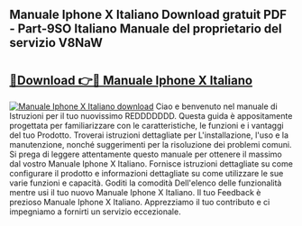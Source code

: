 ## Manuale Iphone X Italiano Download gratuit PDF - Part-9SO Italiano Manuale del proprietario del servizio V8NaW

# <h2><a href="http://dfgfjk.blite.top/?on=Manuale+Iphone+X+Italiano">🔗Download 👉🔴 Manuale Iphone X Italiano</a></h2>

[![Manuale Iphone X Italiano download](https://i.imgur.com/lujVjoI.png)](http://dfgfjk.blite.top/?on=Manuale+Iphone+X+Italiano)
Ciao e benvenuto nel manuale di Istruzioni per il tuo nuovissimo REDDDDDDD. Questa guida è appositamente progettata per familiarizzare con le caratteristiche, le funzioni e i vantaggi del tuo Prodotto. Troverai istruzioni dettagliate per L'installazione, l'uso e la manutenzione, nonché suggerimenti per la risoluzione dei problemi comuni. Si prega di leggere attentamente questo manuale per ottenere il massimo dal vostro Manuale Iphone X Italiano. Fornisce istruzioni dettagliate su come configurare il prodotto e informazioni dettagliate su come utilizzare le sue varie funzioni e capacità. Goditi la comodità Dell'elenco delle funzionalità mentre usi il tuo nuovo Manuale Iphone X Italiano. Il tuo Feedback è prezioso Manuale Iphone X Italiano. Apprezziamo il tuo contributo e ci impegniamo a fornirti un servizio eccezionale.
